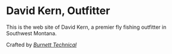# David Kern, Outfitter

This is the web site of David Kern, a premier fly fishing outfitter in Southwest Montana.

Crafted by [*Burnett Technical*](http://burnetttechnical.com/)
